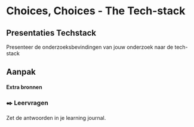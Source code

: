 
# Choices, Choices - The Tech-stack

## Presentaties Techstack

Presenteer de onderzoeksbevindingen van jouw onderzoek naar de tech-stack

## Aanpak
<!-- Workshop aanpak uitgeschreven-->

<!-- Dit is hoe je een opdracht omschrijft:
**🛠️ Opdracht 1 (of een titel) (10 min)**  
Beschrijving en stappen.
 -->

#### Extra bronnen
<!-- Extra links voor documentatie en tutorials -->

<!--
### 💪 Extra uitdagingen
 Dit is optioneel voor de hardlopers die iets extra's willen. 
-->


### ✒️ Leervragen

Zet de antwoorden in je learning journal.

<!-- Een drietal vragen die ze kunnen opnemen in hun learning journal, waar de squadleaders dan weer op terug komen op vrijdag. -->
